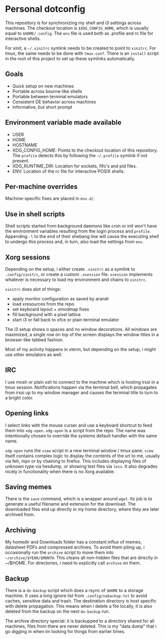 # Personal dotconfig

This repository is for synchronizing my shell and i3 settings across machines.
The checkout location is `$XDG_CONFIG_HOME`, which is usually equal to `$HOME/.config`.
The `env` file is used both as .profile and rc file for interactive shells.

For xinit, a `~/.xinitrc` symlink needs to be created to point to `xinitrc`.
For tmux, the same needs to be done with `tmux.conf`.
There is an `install` script in the root of this project to set up these symlinks automatically.

## Goals

- Quick setup on new machines
- Portable across bourne-like shells
- Portable between terminal emulators
- Consistent DE behavior across machines
- Informative, but short prompt

## Environment variable made available

- USER
- HOME
- HOSTNAME
- XDG_CONFIG_HOME:
  Points to the checkout location of this repository.
  The `profile` detects this by following the `~/.profile` symlink if not present.
- XDG_RUNTIME_DIR:
  Location for sockets, fifo's and pid files.
- ENV:
  Location of the rc file for interactive POSIX shells.

## Per-machine overrides

Machine-specific fixes are placed in `env.d/`.

## Use in shell scripts

Shell scripts started from background daemons like cron or init won't have the environment variables resulting from the login process and `profile`.
Appending `-l` to the end of their shebang line will cause the executing shell to undergo this process and, in turn, also load the settings from `env`.

## Xorg sessions

Depending on the setup, i either create `.xinitrc` as a symlink to `.config/xinitrc`, or create a custom `.xsession` file.
`xsession` implements whatever is necessary to load my environment and chains to `xinitrc`.

`xinitrc` does alot of things:

- apply monitor configuration as saved by arandr
- load xresources from the repo
- set keyboard layout + xmodmap fixes
- fill background with a pixel lattice
- start i3 or fall back to xfce or plain terminal emulator

The i3 setup shows o spaces and no window decorations.
All windows are maximized, a single row on top of the screen displays the window titles in a browser-like tabbed fashion.

Most of my activity happens in xterm, but depending on the setup, i might use other emulators as well.

## IRC

I use mosh or plain ssh to connect to the machine which is hosting irssi in a tmux session.
Notifications happen via the terminal bell, which propagates from irssi up to my window manager and causes the terminal title to turn to a bright color.

## Opening links

I select links with the mouse curser and use a keyboard shortcut to feed them into `xdg-open`.
`xdg-open` is a script from the repo.
The name was intentionally chosen to override the systems default handler with the same name.

`xdg-open` runs the `view` script in a new terminal window / tmux pane.
`view` itself contains complex logic to display the contents of the url to me, usually via feh, mpv or by chaining to firefox.
This includes displaying files of unknown type via hexdump, or showing text files via `less`.
It also degrades nicely in functionality when there is no Xorg available.

## Saving memes

There is the `save` command, which is a wrapper around `wget`.
Its job is to generate a useful filename and extension for the download.
The downloaded files end up directly in my home directory, where they are later archived from.

## Archiving

My homedir and Downloads folder has a constant influx of memes, datasheet PDFs and compressed archives.
To avoid them piling up, i occasionally run the `archive` script to move them into `~/archive/$YEAR/$MONTH`.
This cleans all non-hidden files that are directly in ~/$HOME.
For directories, i need to explicitly call `archive` on them.

## Backup

There is a `do-backup` script which does a rsync of `$HOME` to a storage machine.
It uses a long ignore list from `.config/nobackup.txt` to avoid caches, sensitive data and trash.
The destination directory is host specific with delete propagation.
This means when i delete a file locally, it is also deleted from the backup on the next `do-backup` run.

The archive directory special: it is backupped to a directory shared for all machines, files from there are never deleted.
This is my "data dump" that i go digging in when im looking for things from earlier times.

